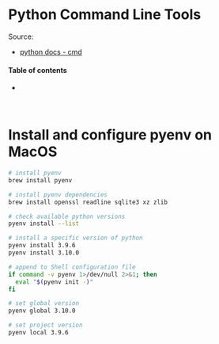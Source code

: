 # Python Command Line Tools

Source:
* [python docs - cmd](https://docs.python.org/3/using/cmdline.html)

#### Table of contents

* [](#)

&nbsp;
# Install and configure pyenv on MacOS

``` bash
# install pyenv
brew install pyenv

# install pyenv dependencies
brew install openssl readline sqlite3 xz zlib

# check available python versions
pyenv install --list

# install a specific version of python
pyenv install 3.9.6
pyenv install 3.10.0

# append to Shell configuration file
if command -v pyenv 1>/dev/null 2>&1; then
  eval "$(pyenv init -)"
fi

# set global version
pyenv global 3.10.0

# set project version
pyenv local 3.9.6
```